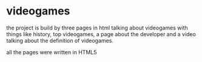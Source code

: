 # videogames
the project is build by three pages in html talking about videogames with things like history, top videogames, a page about the developer and a video talking about the definition of videogames.

all the pages were written in HTML5 
